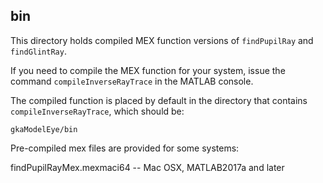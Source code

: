 ## bin

This directory holds compiled MEX function versions of `findPupilRay` and `findGlintRay`.

If you need to compile the MEX function for your system, issue the command `compileInverseRayTrace` in the MATLAB console.

The compiled function is placed by default in the directory that contains `compileInverseRayTrace`, which should be:
```
gkaModelEye/bin
```

Pre-compiled mex files are provided for some systems:

findPupilRayMex.mexmaci64	--	Mac OSX, MATLAB2017a and later